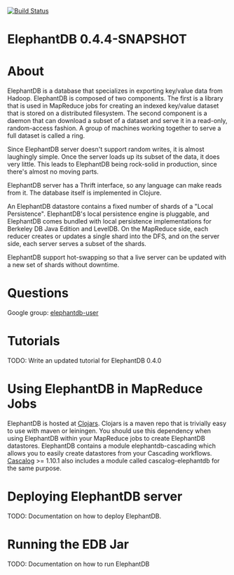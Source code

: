 [![Build Status](https://travis-ci.org/nathanmarz/elephantdb.png?branch=develop)](https://travis-ci.org/nathanmarz/elephantdb)

# ElephantDB 0.4.4-SNAPSHOT

# About

ElephantDB is a database that specializes in exporting key/value data
from Hadoop. ElephantDB is composed of two components. The first is a
library that is used in MapReduce jobs for creating an indexed
key/value dataset that is stored on a distributed filesystem. The
second component is a daemon that can download a subset of a dataset
and serve it in a read-only, random-access fashion. A group of
machines working together to serve a full dataset is called a ring.

Since ElephantDB server doesn't support random writes, it is almost
laughingly simple. Once the server loads up its subset of the data, it
does very little. This leads to ElephantDB being rock-solid in
production, since there's almost no moving parts.

ElephantDB server has a Thrift interface, so any language can make
reads from it. The database itself is implemented in Clojure.

An ElephantDB datastore contains a fixed number of shards of a "Local
Persistence". ElephantDB's local persistence engine is pluggable, and
ElephantDB comes bundled with local persistence implementations for
Berkeley DB Java Edition and LevelDB. On the MapReduce side, each
reducer creates or updates a single shard into the DFS, and on the
server side, each server serves a subset of the shards.

ElephantDB support hot-swapping so that a live server can be updated
with a new set of shards without downtime.

# Questions

Google group: [elephantdb-user](http://groups.google.com/group/elephantdb-user)

# Tutorials

TODO: Write an updated tutorial for ElephantDB 0.4.0

# Using ElephantDB in MapReduce Jobs

ElephantDB is hosted at [Clojars](http://clojars.org/elephantdb).
Clojars is a maven repo that is trivially easy to use with maven or
leiningen. You should use this dependency when using ElephantDB within
your MapReduce jobs to create ElephantDB datastores. ElephantDB
contains a module elephantdb-cascading which allows you to easily create
datastores from your Cascading workflows.
[Cascalog](http://github.com/nathanmarz/cascalog) >= 1.10.1 also
includes a module called cascalog-elephantdb for the same purpose.

# Deploying ElephantDB server

TODO: Documentation on how to deploy ElephantDB.

# Running the EDB Jar

TODO: Documentation on how to run ElephantDB
